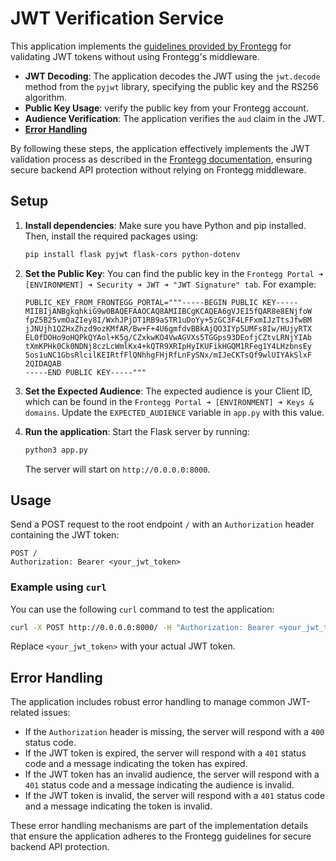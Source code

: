 # JWT Verification Service

This application implements the [guidelines provided by Frontegg](https://developers.frontegg.com/guides/integrations/protect-backend-api/validate-jwt#validate-jwt-token-without-frontegg-middleware) for validating JWT tokens without using Frontegg's middleware.

- **JWT Decoding**: The application decodes the JWT using the `jwt.decode` method from the `pyjwt` library, specifying the public key and the RS256 algorithm.
- **Public Key Usage**:  verify the public key from your Frontegg account.
- **Audience Verification**: The application verifies the `aud` claim in the JWT.
- **[Error Handling](#error-handling)**

By following these steps, the application effectively implements the JWT validation process as described in the [Frontegg documentation](https://developers.frontegg.com/guides/integrations/protect-backend-api/validate-jwt#validate-jwt-token-without-frontegg-middleware), ensuring secure backend API protection without relying on Frontegg middleware.

## Setup

1. **Install dependencies**: Make sure you have Python and pip installed. Then, install the required packages using:

   ```bash
   pip install flask pyjwt flask-cors python-dotenv
   ```

2. **Set the Public Key**: You can find the public key in the `Frontegg Portal ➜ [ENVIRONMENT] ➜ Security ➜ JWT ➜ "JWT Signature" tab`. For example:

   ```plaintext
   PUBLIC_KEY_FROM_FRONTEGG_PORTAL="""-----BEGIN PUBLIC KEY-----
   MIIBIjANBgkqhkiG9w0BAQEFAAOCAQ8AMIIBCgKCAQEA6gVJE15fQAR8e8ENjfoW
   fpZ5B25vmOaZIey8I/WxhJPjDT1RB9aSTR1uDoYy+5zGC3F4LFFxmIJzTtsJfwBM
   jJNUjh1QZHxZhzd9ozKMfAR/Bw+F+4U6gmfdvBBkAjQO3IYp5UMFs8Iw/HUjyRTX
   EL0fDOHo9oHQPkQYAol+K5g/CZxkwKO4VwAGVXs5TGGps93DEofjCZtvLRNjYIAb
   tXmKPHk0Ck0NDNj8czLcWmlKx4+kQTR9XRIpHyIKUFikHGQM1RFeg1Y4LHzbnsEy
   5os1uNC1GbsRlcilKEIRtfFlQNhhgFHjRfLnFySNx/mIJeCKTsQf9wlUIYAkSlxF
   2QIDAQAB
   -----END PUBLIC KEY-----"""
   ```

3. **Set the Expected Audience**: The expected audience is your Client ID, which can be found in the `Frontegg Portal ➜ [ENVIRONMENT] ➜ Keys & domains`. Update the `EXPECTED_AUDIENCE` variable in `app.py` with this value.

4. **Run the application**: Start the Flask server by running:

   ```bash
   python3 app.py
   ```

   The server will start on `http://0.0.0.0:8000`.

## Usage

Send a POST request to the root endpoint `/` with an `Authorization` header containing the JWT token:

```
POST /
Authorization: Bearer <your_jwt_token>
```

### Example using `curl`

You can use the following `curl` command to test the application:

```bash
curl -X POST http://0.0.0.0:8000/ -H "Authorization: Bearer <your_jwt_token>"
```

Replace `<your_jwt_token>` with your actual JWT token.

## Error Handling

The application includes robust error handling to manage common JWT-related issues:

- If the `Authorization` header is missing, the server will respond with a `400` status code.
- If the JWT token is expired, the server will respond with a `401` status code and a message indicating the token has expired.
- If the JWT token has an invalid audience, the server will respond with a `401` status code and a message indicating the audience is invalid.
- If the JWT token is invalid, the server will respond with a `401` status code and a message indicating the token is invalid.

These error handling mechanisms are part of the implementation details that ensure the application adheres to the Frontegg guidelines for secure backend API protection.